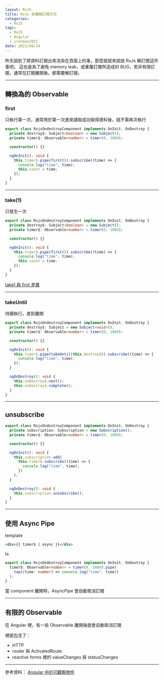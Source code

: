 ```yaml
---
layout: RxJS
title: Rxjs 各種解訂閱方式
categories:
  - RxJS
tags:
  - RxJS
  - Angular
  - ironman2021
date: 2021/09/24
---
```


昨天說到了將資料訂閱出來渲染在頁面上的事，那麼就就來說說 RxJs 解訂閱這件事吧。
這也是為了避免 memory leak，或重覆訂閱所造成的 BUG，若非有限訂閱，通常在訂閱離開後，都需要解訂閱。

---

## 轉換為的 Observable

### first

只執行第一次，通常用於第一次進來讀取成功取得資料後，就不需再次執行

```ts
export class RxjsOndestroyComponent implements OnInit, OnDestroy {
  private destroy$: Subject<boolean> = new Subject();
  private timer$: Observable<number> = timer(0, 1000);

  constructor() {}

  ngOnInit(): void {
    this.timer$.pipe(first()).subscribe((time) => {
      console.log("time", time);
      this.count = time;
    });
  }
}
```

---

### take(1)

只發生一次

```ts
export class RxjsOndestroyComponent implements OnInit, OnDestroy {
  private destroy$: Subject<boolean> = new Subject();
  private timer$: Observable<number> = timer(0, 1000);

  constructor() {}

  ngOnInit(): void {
    this.timer$.pipe(first()).subscribe((time) => {
      console.log("time", time);
      this.count = time;
    });
  }
}
```

[take1 與 first 差異](https://stackoverflow.com/questions/42345969/take1-vs-first)

---

### takeUntil

持續執行，直到離開

```ts
export class RxjsOndestroyComponent implements OnInit, OnDestroy {
  private destroy$: Subject = new Subject<void>();
  private timer$: Observable<number> = timer(0, 1000);

  constructor() {}

  ngOnInit(): void {
    this.timer$.pipe(takeUntil(this.destroy$)).subscribe((time) => {
      console.log("time", time);
    });
  }

  ngOnDestroy(): void {
    this.onDestroy$.next();
    this.onDestroy$.complete();
  }
}
```

---

## unsubscribe

```ts
export class RxjsOndestroyComponent implements OnInit, OnDestroy {
  private subscription: Subscription = new Subscription();
  private timer$: Observable<number> = timer(0, 1000);

  constructor() {}

  ngOnInit(): void {
    this.subscription.add(
      this.timer$.subscribe((time) => {
        console.log("time", time);
      })
    );
  }

  ngOnDestroy(): void {
    this.subscription.unsubscribe();
  }
}
```

---

## 使用 Async Pipe

template

```html
<div>{{ timer$ | async }}</div>
```

ts

```ts
export class RxjsOndestroyComponent implements OnInit, OnDestroy {
  timer$: Observable<number> = timer(0, 1000).pipe(
    tap((time: number) => console.log("time", time))
  );
}
```

當 component 離開時，AsyncPipe 會自動取消訂閱

---

## 有限的 Observable

在 Angular 裡，有一些 Observable 離開後就會自動取消訂閱

裡面包含了：

- HTTP
- router 與 ActivatedRoute
- reactive forms 裡的 valueChanges 與 statusChanges

---

參考資料：
[Angular 中的可觀察物件](https://angular.tw/guide/observables-in-angular)

